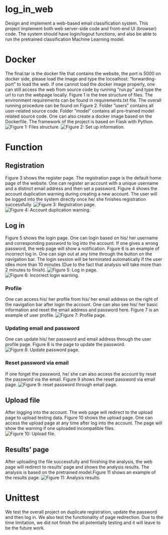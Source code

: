 # log_in_web
Design and implement a web-based email classification
system. This project implement both web server-side code
and front-end UI (browser) code. The system should have
login/logout functions, and also be able to run the pretrained
classification Machine Learning model.

# Docker
The final.tar is the docker file that contains the website,
the port is 5000 on docker side, please load the image and
type the locoalhost: ”forwarding-port” to load the web.
If one cannot load the docker image properly, one can
still access the web from source code by running ”run.py”
and type the url to run the webpage locally. Figure 1 is
the tree structure of files. The environment requirements
can be found in requirements.txt file. The overall running
procedure can be found on Figure 2. Folder ”users” contains
all user-related source code. Folder ”model” contains all
pre-trained model related source code.
One can also create a docker image based on the Dockerfile.
The framework of the project is based on Flask with
Python.
![Figure 1: Files structure.](https://github.com/drrdrem/log_in_web/blob/master/figure/File_struct.png)
![Figure 2: Set up information.](https://github.com/drrdrem/log_in_web/blob/master/figure/Dockerfile.png)


# Function
## Registration
Figure 3 shows the register page. The registration page
is the default home page of the website. One can register
an account with a unique username and a distinct email address
and then set a password. Figure 4 shows the account
duplication warning during creating a new account. The
user will be logged into the system directly once he/ she
finishes registration successfully.
![Figure 3: Registration page.](https://github.com/drrdrem/log_in_web/blob/master/figure/Register.png)
![Figure 4: Account duplication warning.](https://github.com/drrdrem/log_in_web/blob/master/figure/Acc_dup.png)

## Log in
Figure 5 shows the login page. One can login based on
his/ her username and corresponding password to log into
the account. If one gives a wrong password, the web page 
will show a notification. Figure 6 is an example of incorrect
log in. One can sign out at any time through the button
on the navigation bar. The login session will be terminated
automatically if the user idles more than 10 minutes (Due
to the fact that analysis will take more than 2 minutes to
finish).
![Figure 5: Log in page.](https://github.com/drrdrem/log_in_web/blob/master/figure/Login.png)
![Figure 6: Incorrect login warning.](https://github.com/drrdrem/log_in_web/blob/master/figure/Incorresct_login.png)

### Profile
One can access his/ her profile from his/ her email address
on the right of the navigation bar after login the account.
One can also see his/ her basic information and reset
the email address and password here. Figure 7 is an example
of user profile.
![Figure 7: Profile page.](https://github.com/drrdrem/log_in_web/blob/master/figure/User_profile.png)


### Updating email and password
One can update his/ her password and email address
through the user profile page. Figure 8 is the page to update
the password.
![Figure 8: Update password page.](https://github.com/drrdrem/log_in_web/blob/master/figure/Update_passwor.png)


### Reset password via email
If one forget the password, he/ she can also access the
account by reset the password via the email. Figure 9 shows
the reset password via email page.
![Figure 9: reset password through email page.](https://github.com/drrdrem/log_in_web/blob/master/figure/Reset_email.png)

## Upload file
After logging into the account. The web page will redirect
to the upload page to upload testing data. Figure 10
shows the upload page. One can access the upload page at
any time after log into the account. The page will show the
warning if one uploaded incompatible files.
![Figure 10: Upload file.](https://github.com/drrdrem/log_in_web/blob/master/figure/Upload.png)

## Results’ page
After uploading the file successfully and finishing the
analysis, the web page will redirect to results’ page and
shows the analysis results. The analysis is based on the pretrained
model.Figure 11 shows an example of the results
page.
![Figure 11: Analysis results.](https://github.com/drrdrem/log_in_web/blob/master/figure/Results.png)

# Unittest
We test the overall project on duplicate registration, update
the password and then log in. We also test the functionality
of page redirection. Due to the time limitation, we did not finish 
the all potentially testing and it will leave to be the future work.
